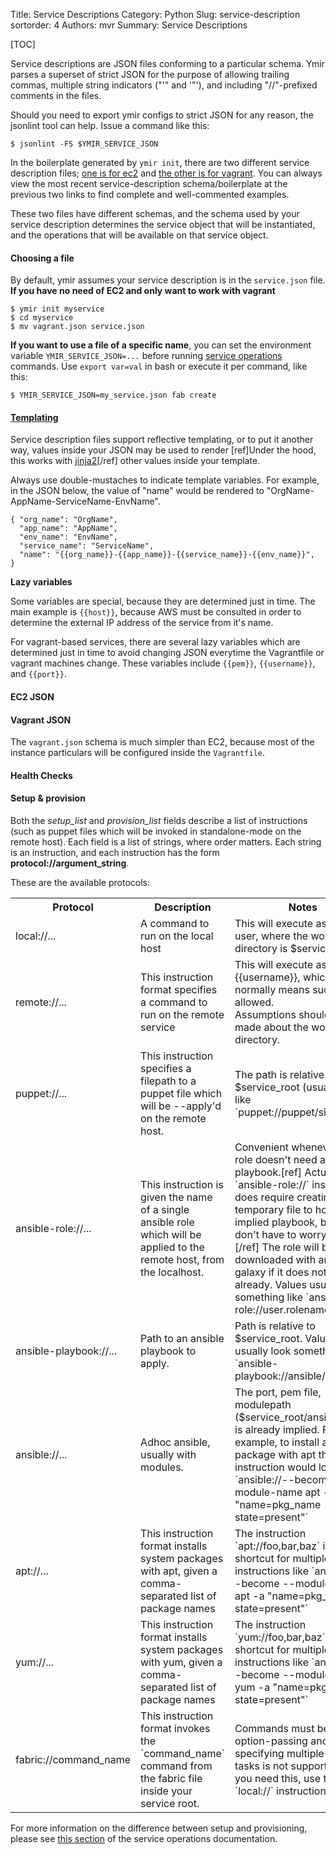 Title: Service Descriptions
Category: Python
Slug: service-description
sortorder: 4
Authors: mvr
Summary: Service Descriptions

[TOC]

Service descriptions are JSON files conforming to a particular schema.  Ymir parses a superset of strict JSON for the purpose of allowing trailing commas, multiple string indicators ("'" and '"'), and including "//"-prefixed comments in the files.

Should you need to export ymir configs to strict JSON for any reason, the jsonlint tool can help. Issue a command like this:

    $ jsonlint -FS $YMIR_SERVICE_JSON

In the boilerplate generated by `ymir init`, there are two different service description files; [one is for ec2](https://github.com/mattvonrocketstein/ymir/blob/master/ymir/skeleton/service.json) and [the other is for vagrant](https://github.com/mattvonrocketstein/ymir/blob/master/ymir/skeleton/vagrant.json).  You can always view the most recent service-description schema/boilerplate at the previous two links to find complete and well-commented examples.

These two files have different schemas, and the schema used by your service description determines the service object that will be instantiated, and the operations that will be available on that service object.

#### Choosing a file

By default, ymir assumes your service description is in the `service.json` file.  **If you have no need of EC2 and only want to work with vagrant**

    $ ymir init myservice
    $ cd myservice
    $ mv vagrant.json service.json

**If you want to use a file of a specific name**, you can set the environment variable `YMIR_SERVICE_JSON=...` before running [service operations](pages/service-operations.html) commands.  Use `export var=val` in bash or execute it per command, like this:

    $ YMIR_SERVICE_JSON=my_service.json fab create

#### <a href="#templating" name="templating">Templating</a>

Service description files support reflective templating, or to put it another way, values inside your JSON may be used to render [ref]Under the hood, this works with [jinja2](http://jinja.pocoo.org/docs/dev/)[/ref] other values inside your template.  

Always use double-mustaches to indicate template variables.  For example, in the JSON below, the value of "name" would be rendered to "OrgName-AppName-ServiceName-EnvName".

    { "org_name": "OrgName",
      "app_name": "AppName",
      "env_name": "EnvName",
      "service_name": "ServiceName",
      "name": "{{org_name}}-{{app_name}}-{{service_name}}-{{env_name}}",
    }

**Lazy variables**

Some variables are special, because they are determined just in time.  The main example is `{{host}}`, because AWS must be consulted in order to determine the external IP address of the service from it's name.

For vagrant-based services, there are several lazy variables which are determined just in time to avoid changing JSON everytime the Vagrantfile or vagrant machines change.  These variables include `{{pem}}`, `{{username}}`, and `{{port}}`.

#### EC2 JSON

<script src="https://gist-it.appspot.com/github/mattvonrocketstein/ymir/blob/vagrant/ymir/skeleton/service.json"></script>

#### Vagrant JSON

The `vagrant.json` schema is much simpler than EC2, because most of the instance particulars will be configured inside the `Vagrantfile`.

<script src="https://gist-it.appspot.com/github/mattvonrocketstein/ymir/blob/vagrant/ymir/skeleton/vagrant.json"></script>

#### Health Checks



#### Setup & provision

Both the *setup_list* and *provision_list* fields describe a list of instructions (such as puppet files which will be invoked in standalone-mode on the remote host).  Each field is a list of strings, where order matters.  Each string is an instruction, and each instruction has the form **protocol://argument_string**.

These are the available protocols:
<table>
<tr><th>Protocol</th><th>Description</th><th>Notes</th></tr>
<tr>
  <td>local://...</td>
  <td>A command to run on the local host </td>
  <td>This will execute as the local user, where the working directory is $service_root</td>
</tr>
<tr>
  <td>remote://... </td>
  <td>This instruction format specifies a command to run on the remote service
  </td>
  <td>This will execute as {{username}}, which normally means sudo is allowed.  <br/> Assumptions should not be made about the working directory.
  </td>
</tr>
<tr>
  <td>puppet://...</td>
  <td>This instruction specifies a filepath to a puppet file which will be  --apply'd on the remote host.
  </td>
  <td>The path is relative to $service_root (usually looks like `puppet://puppet/site.pp`)</td>
</tr>
<tr>
  <td>ansible-role://...</td>
  <td>This instruction is given the name of a single ansible role which will be applied to the remote host, from the localhost.
  </td>
  <td>Convenient whenever the role doesn't need an explicit playbook.[ref] Actually the `ansible-role://` instruction does require creating a temporary file to hold the implied playbook, but users don't have to worry about it.[/ref]  The role will be downloaded with ansible-galaxy if it does not exist already.  Values usually look something like `ansible-role://user.rolename`)</td>
</tr>
<tr>
  <td>ansible-playbook://...</td>
  <td>Path to an ansible playbook to apply.</td>
  <td>Path is relative to $service_root.  Values usually look something like `ansible-playbook://ansible/play.yml`|</td>
</tr>
<tr>
  <td>ansible://...</td>
  <td>Adhoc ansible, usually with modules.</td>
  <td>The port, pem file, modulepath ($service_root/ansible), etc is already implied.  For example, to install a system package with apt the instruction would look like `ansible://--become --module-name apt -a "name=pkg_name state=present"`
  </td>
</tr>
<tr>
  <td>apt://...</td>
  <td>This instruction format installs system packages with apt, given a comma-separated list of package names
  </td>
  <td>The instruction `apt://foo,bar,baz` is a shortcut for multiple instructions like `ansible://--become --module-name apt -a "name=pkg_name state=present"`
  </td>
</tr>
<tr>
  <td>yum://...</td>
  <td>This instruction format installs system packages with yum, given a comma-separated list of package names
  </td>
  <td>The instruction `yum://foo,bar,baz` is a shortcut for multiple instructions like `ansible://--become --module-name yum -a "name=pkg_name state=present"`
  </td>
</tr>
<tr>
  <td>fabric://command_name</td>
  <td>This instruction format invokes the `command_name` command from the fabric file inside your service root.
  </td>
  <td>Commands must be simple: option-passing and specifying multiple fabric tasks is not supported.  (If you need this, use the `local://` instruction instead)
  </td>
</tr>
</table>

For more information on the difference between setup and provisioning, please see [this section](service-operations.html#setup-operation) of the service operations documentation.
